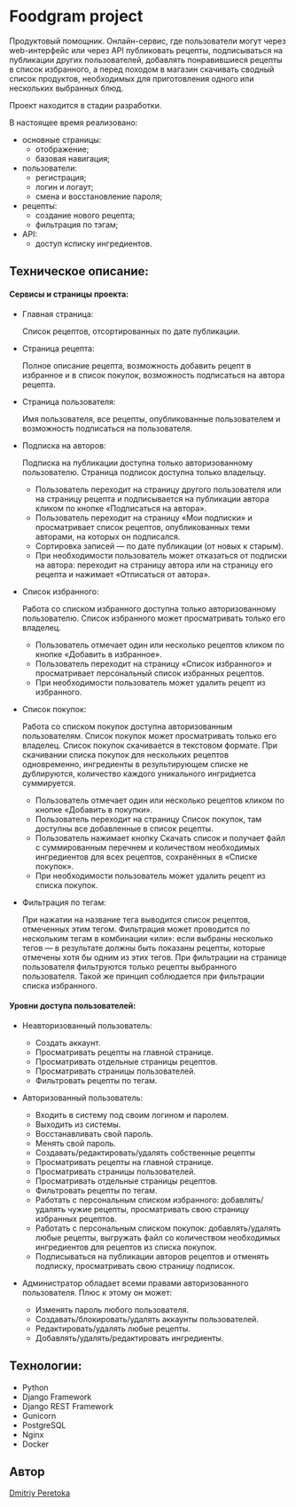 # Foodgram project
Продуктовый помощник. Онлайн-сервис, где пользователи могут через web-интерфейс или через API публиковать рецепты, подписываться на публикации других пользователей, добавлять понравившиеся рецепты в список избранного, а перед походом в магазин скачивать сводный список продуктов, необходимых для приготовления одного или нескольких выбранных блюд.

Проект находится в стадии разработки.

В настоящее время реализовано:
* основные страницы:
  * отображение;
  * базовая навигация;
* пользователи:
  * регистрация;
  * логин и логаут;
  * смена и восстановление пароля;
* рецепты:
  * создание нового рецепта;
  * фильтрация по тэгам;
* API:
  * доступ ксписку ингредиентов.


## Техническое описание:
#### Сервисы и страницы проекта:
* Главная страница: 

  Список рецептов, отсортированных по дате публикации.

* Страница рецепта:

  Полное описание рецепта, возможность добавить рецепт в избранное и в список покупок, возможность подписаться на автора рецепта.

* Страница пользователя:

  Имя пользователя, все рецепты, опубликованные пользователем и возможность подписаться на пользователя.

* Подписка на авторов:

  Подписка на публикации доступна только авторизованному пользователю. Страница подписок доступна только владельцу.
  * Пользователь переходит на страницу другого пользователя или на страницу рецепта и подписывается на публикации автора кликом по кнопке «Подписаться на автора».
  * Пользователь переходит на страницу «Мои подписки» и просматривает список рецептов, опубликованных теми авторами, на которых он подписался.
  * Сортировка записей — по дате публикации (от новых к старым).
  * При необходимости пользователь может отказаться от подписки на автора: переходит на страницу автора или на страницу его рецепта и нажимает «Отписаться от автора».

* Список избранного:

  Работа со списком избранного доступна только авторизованному пользователю. Список избранного может просматривать только его владелец.
  * Пользователь отмечает один или несколько рецептов кликом по кнопке «Добавить в избранное».
  * Пользователь переходит на страницу «Список избранного» и просматривает персональный список избранных рецептов.
  * При необходимости пользователь может удалить рецепт из избранного.

* Список покупок:

  Работа со списком покупок доступна авторизованным пользователям. Список покупок может просматривать только его владелец. Список покупок скачивается в текстовом формате. При скачивании списка покупок для нескольких рецептов одновременно, ингредиенты в результирующем списке не дублируются, количество каждого уникального ингридиетса суммируется.
  * Пользователь отмечает один или несколько рецептов кликом по кнопке «Добавить в покупки».
  * Пользователь переходит на страницу Список покупок, там доступны все добавленные в список рецепты.
  * Пользователь нажимает кнопку Скачать список и получает файл с суммированным перечнем и количеством необходимых ингредиентов для всех рецептов, сохранённых в «Списке покупок».
  * При необходимости пользователь может удалить рецепт из списка покупок.

* Фильтрация по тегам:

  При нажатии на название тега выводится список рецептов, отмеченных этим тегом. Фильтрация может проводится по нескольким тегам в комбинации «или»: если выбраны несколько тегов — в результате должны быть показаны рецепты, которые отмечены хотя бы одним из этих тегов. При фильтрации на странице пользователя фильтруются только рецепты выбранного пользователя. Такой же принцип соблюдается при фильтрации списка избранного.

#### Уровни доступа пользователей:
* Неавторизованный пользователь:
  * Создать аккаунт.
  * Просматривать рецепты на главной странице.
  * Просматривать отдельные страницы рецептов.
  * Просматривать страницы пользователей.
  * Фильтровать рецепты по тегам.

* Авторизованный пользователь:
  * Входить в систему под своим логином и паролем.
  * Выходить из системы.
  * Восстанавливать свой пароль.
  * Менять свой пароль.
  * Создавать/редактировать/удалять собственные рецепты
  * Просматривать рецепты на главной странице.
  * Просматривать страницы пользователей.
  * Просматривать отдельные страницы рецептов.
  * Фильтровать рецепты по тегам.
  * Работать с персональным списком избранного: добавлять/удалять чужие рецепты, просматривать свою страницу избранных рецептов.
  * Работать с персональным списком покупок: добавлять/удалять любые рецепты, выгружать файл со количеством необходимых ингредиентов для рецептов из списка покупок.
  * Подписываться на публикации авторов рецептов и отменять подписку, просматривать свою страницу подписок.

* Администратор обладает всеми правами авторизованного пользователя. Плюс к этому он может:
  * Изменять пароль любого пользователя.
  * Создавать/блокировать/удалять аккаунты пользователей.
  * Редактировать/удалять любые рецепты.
  * Добавлять/удалять/редактировать ингредиенты.

## Технологии:
* Python
* Django Framework
* Django REST Framework
* Gunicorn
* PostgreSQL
* Nginx
* Docker

## Автор
[Dmitriy Peretoka](https://github.com/dmitriyperetoka)
